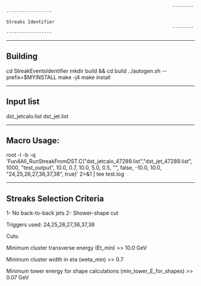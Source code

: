                                                                   -------------------------
                                                                      Streaks Identifier
                                                                  -------------------------
--------
Building
--------

cd StreakEventsIdentifier
mkdir build && cd build
../autogen.sh --prefix=$MYINSTALL
make -j4
make install

----------
Input list
----------
dst_jetcalo.list
dst_jet.list

-----------
Macro Usage:
------------
root -l -b -q 'Fun4All_RunStreakFromDST.C("dst_jetcalo_47289.list","dst_jet_47289.list", 1000, "test_output", 10.0, 0.7, 10.0, 5.0, 0.5, "", false, -10.0, 10.0, "24,25,26,27,36,37,38", true)' 2>&1 | tee test.log


-------------------------
Streaks Selection Criteria
--------------------------
1- No back-to-back jets
2- Shower-shape cut

Triggers used: 24,25,26,27,36,37,38 

Cuts:

Minimum cluster transverse energy (Et_min)                           >> 10.0 GeV

Minimum cluster width in eta (weta_min)                              >> 0.7 

Minimum tower energy for shape calculations (min_tower_E_for_shapes) >> 0.07 GeV


